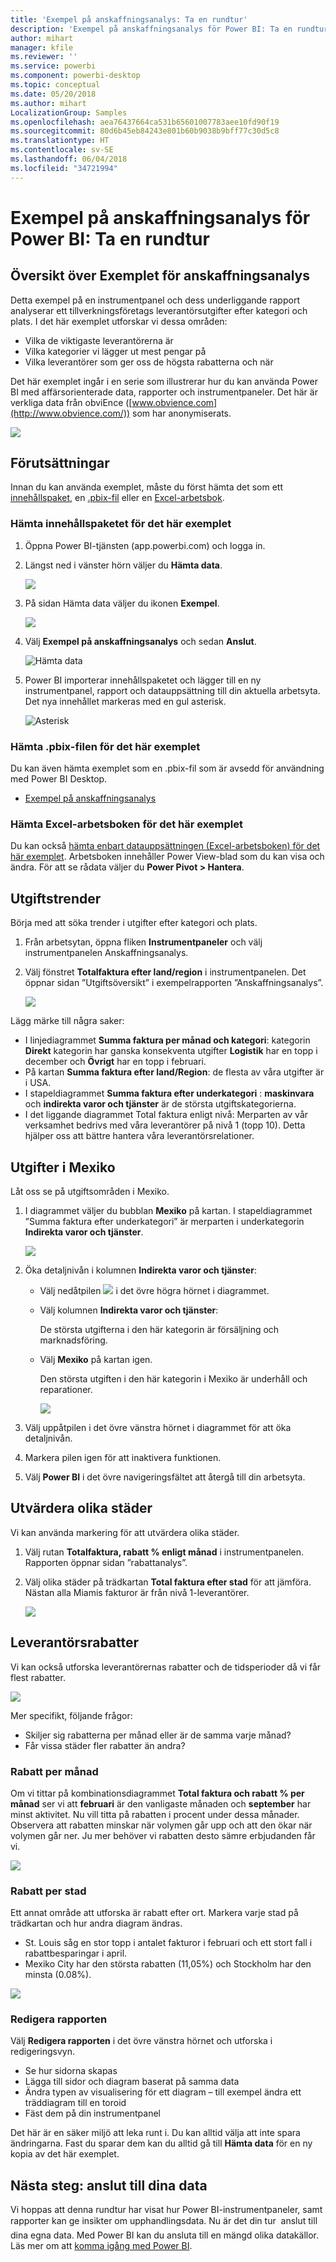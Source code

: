 ```yaml
---
title: 'Exempel på anskaffningsanalys: Ta en rundtur'
description: 'Exempel på anskaffningsanalys för Power BI: Ta en rundtur'
author: mihart
manager: kfile
ms.reviewer: ''
ms.service: powerbi
ms.component: powerbi-desktop
ms.topic: conceptual
ms.date: 05/20/2018
ms.author: mihart
LocalizationGroup: Samples
ms.openlocfilehash: aea76437664ca531b65601007783aee10fd90f19
ms.sourcegitcommit: 80d6b45eb84243e801b60b9038b9bff77c30d5c8
ms.translationtype: HT
ms.contentlocale: sv-SE
ms.lasthandoff: 06/04/2018
ms.locfileid: "34721994"
---
```

# <a name="procurement-analysis-sample-for-power-bi-take-a-tour"></a>Exempel på anskaffningsanalys för Power BI: Ta en rundtur

## <a name="overview-of-the-procurement-analysis-sample"></a>Översikt över Exemplet för anskaffningsanalys
Detta exempel på en instrumentpanel och dess underliggande rapport analyserar ett tillverkningsföretags leverantörsutgifter efter kategori och plats. I det här exemplet utforskar vi dessa områden:

* Vilka de viktigaste leverantörerna är
* Vilka kategorier vi lägger ut mest pengar på
* Vilka leverantörer som ger oss de högsta rabatterna och när

Det här exemplet ingår i en serie som illustrerar hur du kan använda Power BI med affärsorienterade data, rapporter och instrumentpaneler. Det här är verkliga data från obviEnce ([www.obvience.com](http://www.obvience.com/)) som har anonymiserats.

![](media/sample-procurement/procurement1.png)

## <a name="prerequisites"></a>Förutsättningar

 Innan du kan använda exemplet, måste du först hämta det som ett [innehållspaket](https://docs.microsoft.com/power-bi/sample-procurement#get-the-content-pack-for-this-sample), en [.pbix-fil](http://download.microsoft.com/download/D/5/3/D5390069-F723-413B-8D27-5888500516EB/Procurement-Analysis-Sample-PBIX.pbix) eller en [Excel-arbetsbok](http://go.microsoft.com/fwlink/?LinkId=529784).

### <a name="get-the-content-pack-for-this-sample"></a>Hämta innehållspaketet för det här exemplet

1. Öppna Power BI-tjänsten (app.powerbi.com) och logga in.
2. Längst ned i vänster hörn väljer du **Hämta data**.
   
    ![](media/sample-datasets/power-bi-get-data.png)
3. På sidan Hämta data väljer du ikonen **Exempel**.
   
   ![](media/sample-datasets/power-bi-samples-icon.png)
4. Välj **Exempel på anskaffningsanalys** och sedan **Anslut**.  
  
   ![Hämta data](media/sample-procurement/procurement1a.png)
   
5. Power BI importerar innehållspaketet och lägger till en ny instrumentpanel, rapport och datauppsättning till din aktuella arbetsyta. Det nya innehållet markeras med en gul asterisk. 
   
   ![Asterisk](media/sample-procurement/procurement1b.png)
  
### <a name="get-the-pbix-file-for-this-sample"></a>Hämta .pbix-filen för det här exemplet

Du kan även hämta exemplet som en .pbix-fil som är avsedd för användning med Power BI Desktop. 

 * [Exempel på anskaffningsanalys](http://download.microsoft.com/download/D/5/3/D5390069-F723-413B-8D27-5888500516EB/Procurement%20Analysis%20Sample%20PBIX.pbix)

### <a name="get-the-excel-workbook-for-this-sample"></a>Hämta Excel-arbetsboken för det här exemplet
Du kan också [hämta enbart datauppsättningen (Excel-arbetsboken) för det här exemplet](http://go.microsoft.com/fwlink/?LinkId=529784). Arbetsboken innehåller Power View-blad som du kan visa och ändra. För att se rådata väljer du **Power Pivot > Hantera**.


## <a name="spending-trends"></a>Utgiftstrender
Börja med att söka trender i utgifter efter kategori och plats.  

1. Från arbetsytan, öppna fliken **Instrumentpaneler** och välj instrumentpanelen Anskaffningsanalys.
2. Välj fönstret **Totalfaktura efter land/region** i instrumentpanelen. Det öppnar sidan ”Utgiftsöversikt” i exempelrapporten ”Anskaffningsanalys”.

    ![](media/sample-procurement/procurement2.png)

Lägg märke till några saker:

* I linjediagrammet **Summa faktura per månad och kategori**: kategorin **Direkt** kategorin har ganska konsekventa utgifter **Logistik** har en topp i december och  **Övrigt** har en topp i februari.
* På kartan **Summa faktura efter land/Region**: de flesta av våra utgifter är i USA.
* I stapeldiagrammet **Summa faktura efter underkategori** : **maskinvara** och **indirekta varor och tjänster** är de största utgiftskategorierna.
* I det liggande diagrammet Total faktura enligt nivå: Merparten av vår verksamhet bedrivs med våra leverantörer på nivå 1 (topp 10). Detta hjälper oss att bättre hantera våra leverantörsrelationer.

## <a name="spending-in-mexico"></a>Utgifter i Mexiko
Låt oss se på utgiftsområden i Mexiko.

1. I diagrammet väljer du bubblan **Mexiko** på kartan. I stapeldiagrammet ”Summa faktura efter underkategori” är merparten i underkategorin **Indirekta varor och tjänster**.

   ![](media/sample-procurement/pbi_procsample_spendmexico.png)
2. Öka detaljnivån i kolumnen **Indirekta varor och tjänster**:

   * Välj nedåtpilen ![](media/sample-procurement/pbi_drilldown_icon.png) i det övre högra hörnet i diagrammet.
   * Välj kolumnen **Indirekta varor och tjänster**:

      De största utgifterna i den här kategorin är försäljning och marknadsföring.
   * Välj **Mexiko** på kartan igen.

      Den största utgiften i den här kategorin i Mexiko är underhåll och reparationer.

      ![](media/sample-procurement/pbi_procsample_drill_mexico.png)
3. Välj uppåtpilen i det övre vänstra hörnet i diagrammet för att öka detaljnivån.
4. Markera pilen igen för att inaktivera funktionen.  
5. Välj **Power BI** i det övre navigeringsfältet att återgå till din arbetsyta.

## <a name="evaluate-different-cities"></a>Utvärdera olika städer
Vi kan använda markering för att utvärdera olika städer.

1. Välj rutan **Totalfaktura, rabatt % enligt månad** i instrumentpanelen. Rapporten öppnar sidan ”rabattanalys”.
2. Välj olika städer på trädkartan **Total faktura efter stad** för att jämföra. Nästan alla Miamis fakturor är från nivå 1-leverantörer.

   ![](media/sample-procurement/pbi_procsample_miamitreemap2.png)

## <a name="vendor-discounts"></a>Leverantörsrabatter
Vi kan också utforska leverantörernas rabatter och de tidsperioder då vi får flest rabatter.

![](media/sample-procurement/procurement4.png)

Mer specifikt, följande frågor:

* Skiljer sig rabatterna per månad eller är de samma varje månad?
* Får vissa städer fler rabatter än andra?

### <a name="discount-by-month"></a>Rabatt per månad
Om vi tittar på kombinationsdiagrammet **Total faktura och rabatt % per månad** ser vi att **februari** är den vanligaste månaden och **september** har minst aktivitet. Nu vill titta på rabatten i procent under dessa månader.
Observera att rabatten minskar när volymen går upp och att den ökar när volymen går ner. Ju mer behöver vi rabatten desto sämre erbjudanden får vi.

![](media/sample-procurement/procurement5.png)

### <a name="discount-by-city"></a>Rabatt per stad
Ett annat område att utforska är rabatt efter ort. Markera varje stad på trädkartan och hur andra diagram ändras.

* St. Louis såg en stor topp i antalet fakturor i februari och ett stort fall i rabattbesparingar i april.
* Mexiko City har den största rabatten (11,05%) och Stockholm har den minsta (0.08%).

![](media/sample-procurement/procurement6.png)

### <a name="edit-the-report"></a>Redigera rapporten
Välj **Redigera rapporten** i det övre vänstra hörnet och utforska i redigeringsvyn.

* Se hur sidorna skapas
* Lägga till sidor och diagram baserat på samma data
* Ändra typen av visualisering för ett diagram – till exempel ändra ett träddiagram till en toroid
* Fäst dem på din instrumentpanel

Det här är en säker miljö att leka runt i. Du kan alltid välja att inte spara ändringarna. Fast du sparar dem kan du alltid gå till **Hämta data** för en ny kopia av det här exemplet.

## <a name="next-steps-connect-to-your-data"></a>Nästa steg: anslut till dina data
Vi hoppas att denna rundtur har visat hur Power BI-instrumentpaneler, samt rapporter kan ge insikter om upphandlingsdata. Nu är det din tur &#151; anslut till dina egna data. Med Power BI kan du ansluta till en mängd olika datakällor. Läs mer om att [komma igång med Power BI](service-get-started.md).
